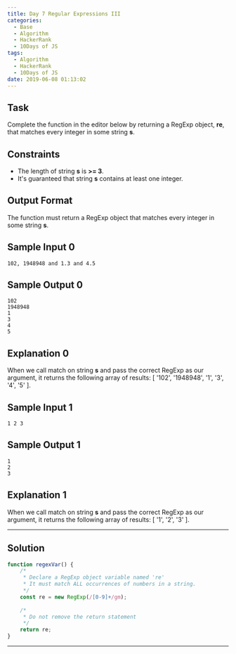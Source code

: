 ```yaml
---
title: Day 7 Regular Expressions III
categories:
  - Base
  - Algorithm
  - HackerRank
  - 10Days of JS
tags:
  - Algorithm
  - HackerRank
  - 10Days of JS
date: 2019-06-08 01:13:02
---
```


## Task

Complete the function in the editor below by returning a RegExp object, **re**, that matches every integer in some string **s**.


## Constraints
   
- The length of string **s** is **>= 3**.
- It's guaranteed that string **s** contains at least one integer.


## Output Format
   
The function must return a RegExp object that matches every integer in some string **s**.


## Sample Input 0
```
102, 1948948 and 1.3 and 4.5
```

## Sample Output 0
```
102
1948948
1
3
4
5
```

## Explanation 0

When we call match on string **s** and pass the correct RegExp as our argument, it returns the following array of results: [ '102', '1948948', '1', '3', '4', '5' ].


## Sample Input 1
```
1 2 3
```

## Sample Output 1
```
1
2
3
```

## Explanation 1

When we call match on string **s** and pass the correct RegExp as our argument, it returns the following array of results: [ '1', '2', '3' ].


---

## Solution

```javascript
function regexVar() {
    /*
     * Declare a RegExp object variable named 're'
     * It must match ALL occurrences of numbers in a string.
     */
    const re = new RegExp(/[0-9]+/gm);
    
    /*
     * Do not remove the return statement
     */
    return re;
}

```

---